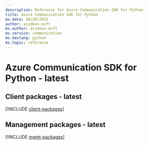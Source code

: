 ```yaml
---
description: Reference for Azure Communication SDK for Python
title: Azure Communication SDK for Python
ms.data: 10/20/2022
author: acsdevx-msft
ms.author: acsdevx-msft
ms.service: communication
ms.devlang: python
ms.topic: reference
---
```

# Azure Communication SDK for Python - latest

## Client packages - latest
[!INCLUDE [client-packages](communication-client-index.md)]
## Management packages - latest
[!INCLUDE [mgmt-packages](communication-mgmt-index.md)]